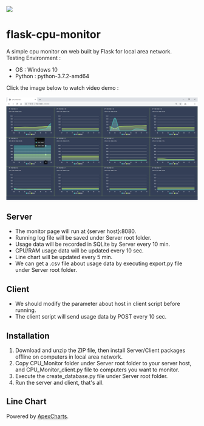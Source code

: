 ![](https://img.shields.io/github/license/laplacetw/flask-cpu-monitor)
# flask-cpu-monitor
A simple cpu monitor on web  built by Flask for local area network.
<br>
Testing Environment :
- OS : Windows 10
- Python : python-3.7.2-amd64

Click the image below to watch video demo :
<br><br>
[![DEMO](https://raw.githubusercontent.com/laplacetw/flask-cpu-monitor/master/demo_02.png)](https://www.youtube.com/watch?v=qZ12nJMpYvA)

## Server
- The monitor page will run at {server host}:8080.
- Running log file will be saved under Server root folder.
- Usage data will be recorded in SQLite by Server every 10 min.
- CPU/RAM usage data will be updated every 10 sec.
- Line chart will be updated every 5 min.
- We can get a .csv file about usage data by executing export.py file under Server root folder.

## Client
- We should modify the parameter about host in client script before running.
- The client script will send usage data by POST every 10 sec.

## Installation
1. Download and unzip the ZIP file, then install Server/Client packages offline on computers in local area network.
2. Copy CPU_Monitor folder under Server root folder to your server host, and CPU_Monitor_client.py file to computers you want to monitor.
3. Execute the create_database.py file under Server root folder.
4. Run the server and client, that's all.

## Line Chart
Powered by [ApexCharts](https://apexcharts.com).
